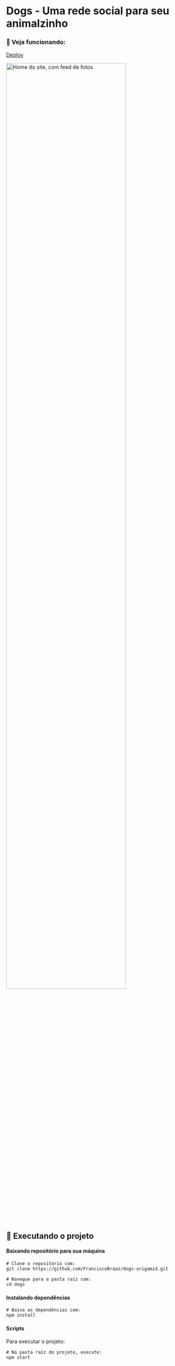# Dogs - Uma rede social para seu animalzinho

###  🔽 Veja funcionando:
[Deploy](https://dogs-origamid-ebon.vercel.app/)

<img src="https://i.imgur.com/HNjZLoJ.jpg" alt="Home do site, com feed de fotos" width="80%"/>

## 👷  Executando o projeto

 #### Baixando repositório para sua máquina
    # Clone o repositório com:
    git clone https://github.com/FranciscoBraaz/dogs-origamid.git
    
    # Navegue para a pasta raíz com:
    cd dogs

    
   #### Instalando dependências
   

    # Baixe as dependências com:
    npm install

#### Scripts
Para executar o projeto:

    # Na pasta raíz do projeto, execute:
    npm start

    
